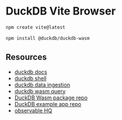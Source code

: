 # DuckDB Vite Browser

```sh
npm create vite@latest
```

```sh
npm install @duckdb/duckdb-wasm
```

## Resources

- [duckdb docs](https://duckdb.org/docs/archive/0.8.1/)
- [duckdb shell](https://shell.duckdb.org/)
- [duckdb data ingestion](https://duckdb.org/docs/api/wasm/data_ingestion)
- [duckdb wasm query](https://duckdb.org/docs/api/wasm/query)
- [DuckDB Wasm package repo](https://github.com/duckdb/duckdb-wasm/tree/main/packages/duckdb-wasm)
- [DuckDB example app repo](https://github.com/duckdb/duckdb-wasm/tree/main/packages/duckdb-wasm-app)
- [observable HQ](https://observablehq.com/@randomfractals/apache-arrow)
